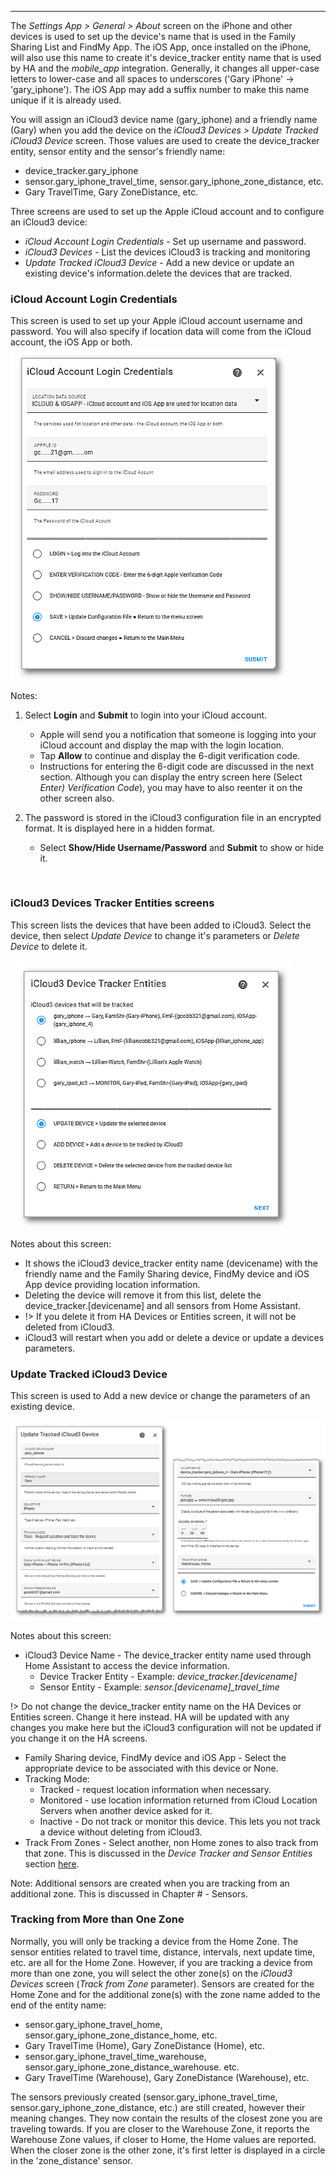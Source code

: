 ------

The *Settings App > General > About* screen on the iPhone and other devices is used to set up the device's name that is used in the Family Sharing List and FindMy App. The iOS App, once installed on the iPhone, will also use this name to create it's device_tracker entity name that is used by HA and the *mobile_app* integration. Generally, it changes all upper-case letters to lower-case and all spaces to underscores ('Gary iPhone' → 'gary_iphone'). The iOS App may add a suffix number to make this name unique if it is already used.

You will assign an iCloud3 device name (gary_iphone) and a friendly name (Gary) when you add the device on the *iCloud3 Devices >  Update Tracked iCloud3 Device* screen. Those values are used to create the device_tracker entity, sensor entity and the sensor's friendly name:

- device_tracker.gary_iphone
- sensor.gary_iphone_travel_time, sensor.gary_iphone_zone_distance, etc.
- Gary TravelTime, Gary ZoneDistance, etc.

Three screens are used to set up the Apple iCloud account and to configure an iCloud3 device:

- *iCloud Account Login Credentials* - Set up username and password.
- *iCloud3 Devices* - List the devices iCloud3 is tracking and monitoring
- *Update Tracked iCloud3 Device* - Add a new device or update an existing device's information.delete the devices that are tracked.



### iCloud Account Login Credentials

This screen is used to set up your Apple iCloud account username and password. You will also specify if location data will come from the iCloud account, the iOS App or both.
​                                                  <img src="../images/cf-acct-login.png" style="zoom:80%;" />  

Notes:

1. Select **Login** and **Submit** to login into your iCloud account. 

   - Apple will send you a notification that someone is logging into your iCloud account and display the map with the login location. 
   - Tap **Allow**  to continue and display the 6-digit verification code. 
   - Instructions for entering the 6-digit code are discussed in the next section. Although you can display the entry screen here (Select *Enter) Verification Code*), you may have to also reenter it on the other screen also.

2. The password is stored in the iCloud3 configuration file in an encrypted format. It is displayed here in a hidden format.

   - Select **Show/Hide Username/Password** and **Submit** to show or hide it.

   

​	



### iCloud3 Devices Tracker Entities screens

This screen lists the devices that have been added to iCloud3. Select the device, then select *Update Device* to change it's parameters or *Delete Device* to delete it.

​                                                  <img src="../images/cf-device-list.png" style="zoom:80%;" />

Notes about this screen:

- It shows the iCloud3 device_tracker entity name (devicename) with the friendly name and the Family Sharing device, FindMy device and iOS App device providing location information.
- Deleting the device will remove it from this list, delete the device_tracker.[devicename] and all sensors from Home Assistant.
- !> If you delete it from HA Devices or Entities screen, it will not be deleted from iCloud3.
- iCloud3 will restart when you add or delete a device or update a devices parameters.



### Update Tracked iCloud3 Device

This screen is used to Add a new device or change the parameters of an existing device.

![](../images/cf-device-update-1-2-sbs.png)

Notes about this screen:

- iCloud3 Device Name - The device_tracker entity name used through Home Assistant to access the device information. 
  - Device Tracker Entity - Example: *device_tracker.[devicename]*
  - Sensor Entity - Example: *sensor.[devicename]_travel_time*

!> Do not change the device_tracker entity name on the HA Devices or Entities screen. Change it here instead. HA will be updated with any changes you make here but the iCloud3 configuration will not be updated if you change it on the HA screens.

- Family Sharing device, FindMy device and iOS App - Select the appropriate device to be associated with this device or None.
- Tracking Mode:
  - Tracked - request location information when necessary.
  - Monitored - use location information returned from iCloud Location Servers when another device asked for it.
  - Inactive - Do not track or monitor this device. This lets you not track a device without deleting from iCloud3.
- Track From Zones - Select another, non Home zones to also track from that zone. This is discussed in the *Device Tracker and Sensor Entities* section [here](../1.4-device-tracker-sensor-names?id=device-tracker-sensor-entities).



Note: Additional sensors are created when you are tracking from an additional zone. This is discussed in Chapter # - Sensors.

### Tracking from More than One Zone

Normally, you will only be tracking a device from the Home Zone. The sensor entities related to travel time, distance, intervals, next update time, etc. are all for the Home Zone. However, if you are tracking a device from more than one zone, you will select the other zone(s) on the *iCloud3 Devices* screen (*Track from Zone* parameter). Sensors are created for the Home Zone and for the additional zone(s) with the zone name added to the end of the entity name:

- sensor.gary_iphone_travel_home, sensor.gary_iphone_zone_distance_home, etc.
- Gary TravelTime (Home), Gary ZoneDistance (Home), etc.
- sensor.gary_iphone_travel_time_warehouse, sensor.gary_iphone_zone_distance_warehouse. etc.
- Gary TravelTime (Warehouse), Gary ZoneDistance (Warehouse), etc.

The sensors previously created (sensor.gary_iphone_travel_time, sensor.gary_iphone_zone_distance, etc.) are still created, however their meaning changes. They now contain the results of the closest zone you are traveling towards. If you are closer to the Warehouse Zone, it reports the Warehouse Zone values, if closer to Home, the Home values are reported. When the closer zone is the other zone, it's first letter is displayed in a circle in the 'zone_distance' sensor.

